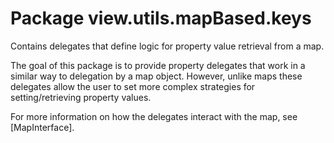 # Package view.utils.mapBased.keys


Contains delegates that define logic for property 
value retrieval from a map.

The goal of this package is to provide property delegates that
work in a similar way to delegation by a map object. However, unlike
maps these delegates allow the user to set more complex strategies for
setting/retrieving property values.

For more information on how the delegates interact with the map, see 
[MapInterface].